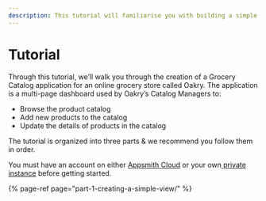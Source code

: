 ```yaml
---
description: This tutorial will familiarise you with building a simple app on appsmith
---
```


# Tutorial

Through this tutorial, we’ll walk you through the creation of a Grocery Catalog application for an online grocery store called Oakry. The application is a multi-page dashboard used by Oakry’s Catalog Managers to:

* Browse the product catalog
* Add new products to the catalog
* Update the details of products in the catalog

The tutorial is organized into three parts & we recommend you follow them in order. 

You must have an account on either [Appsmith Cloud](https://docs.appsmith.com/quick-start#appsmith-cloud) or your own[ private instance](../getting-started/setting-up/) before getting started.

{% page-ref page="part-1-creating-a-simple-view/" %}

